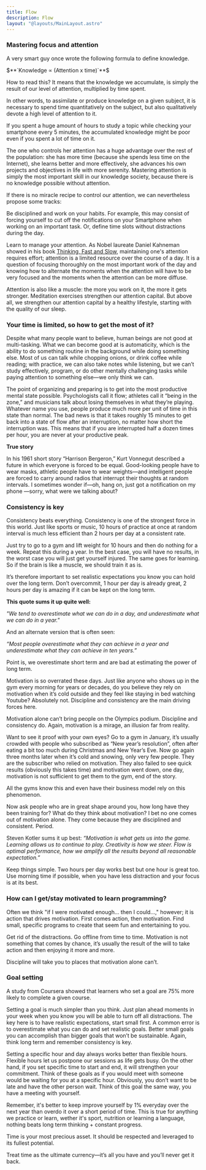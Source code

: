 ```yaml
---
title: Flow
description: Flow
layout: "@layouts/MainLayout.astro"
---
```


### Mastering focus and attention

A very smart guy once wrote the following formula to define knowledge.

$**`Knowledge ∝ (Attention x time)`**$

How to read this? It means that the knowledge we accumulate, is simply the result of our level of attention, multiplied by time spent.

‎In other words, to assimilate or produce knowledge on a given subject, it is necessary to spend time quantitatively on the subject, but also qualitatively devote a high level of attention to it.‎

If you spent a huge amount of hours to study a topic while checking your smartphone every 5 minutes, the accumulated knowledge might be poor even if you spent a lot of time on it.

‎The one who controls her attention has a huge advantage over the rest of the population: she has more time (because she spends less time on the Internet), she learns better and more effectively, she advances his own projects and objectives in life with more serenity. Mastering attention is simply the most important skill in our knowledge society, because there is no knowledge possible without attention.‎

‎If there is no miracle recipe to control our attention, we can nevertheless propose some tracks:‎

‎Be disciplined and work on your habits. For example, this may consist of forcing yourself to cut off the notifications on your Smartphone when working on an important task. Or, define time slots without distractions during the day.‎

‎Learn to manage your attention. As Nobel laureate Daniel Kahneman showed in his book [‎‎Thinking, Fast and Slow](https://www.amazon.co.jp/-/en/Kahneman/dp/0374533555), maintaining‎‎ one's attention requires effort; attention is a limited resource over the course of a day. It is a question of focusing thoroughly on the most important work of the day and knowing how to alternate the moments when the attention will have to be very focused and the moments when the attention can be more diffuse.‎

‎Attention is also like a muscle: the more you work on it, the more it gets stronger. Meditation exercises strengthen our attention capital. But above all, we strengthen our attention capital by a healthy lifestyle, starting with the quality of our sleep.‎

### Your time is limited, so how to get the most of it?

Despite what many people want to believe, human beings are not good at multi-tasking. What we can become good at is automaticity, which is the ability to do something routine in the background while doing something else. Most of us can talk while chopping onions, or drink coffee while reading; with practice, we can also take notes while listening, but we can’t study effectively, program, or do other mentally challenging tasks while paying attention to something else—we only think we can.

The point of organizing and preparing is to get into the most productive mental state possible. Psychologists call it flow; athletes call it “being in the zone,” and musicians talk about losing themselves in what they’re playing. Whatever name you use, people produce much more per unit of time in this state than normal. The bad news is that it takes roughly 15 minutes to get back into a state of flow after an interruption, no matter how short the interruption was. This means that if you are interrupted half a dozen times per hour, you are never at your productive peak.

**True story**

In his 1961 short story “Harrison Bergeron,” Kurt Vonnegut described a future in which everyone is forced to be equal. Good-looking people have to wear masks, athletic people have to wear weights—and intelligent people are forced to carry around radios that interrupt their thoughts at random intervals. I sometimes wonder if—oh, hang on, just got a notification on my phone —sorry, what were we talking about?

### Consistency is key

Consistency beats everything. Consistency is one of the strongest force in this world. Just like sports or music, 10 hours of practice at once at random interval is much less efficient than 2 hours per day at a consistent rate.

Just try to go to a gym and lift weight for 10 hours and then do nothing for a week. Repeat this during a year. In the best case, you will have no results, in the worst case you will just get yourself injured. The same goes for learning. So if the brain is like a muscle, we should train it as is.

It’s therefore important to set realistic expectations you know you can hold over the long term. Don’t overcommit, 1 hour per day is already great, 2 hours per day is amazing if it can be kept on the long term.

**This quote sums it up quite well:**

_"We tend to overestimate what we can do in a day, and underestimate what we can do in a year."_

And an alternate version that is often seen:

_“Most people overestimate what they can achieve in a year and underestimate what they can achieve in ten years.”_

Point is, we overestimate short term and are bad at estimating the power of long term.

Motivation is so overrated these days. Just like anyone who shows up in the gym every morning for years or decades, do you believe they rely on motivation when it’s cold outside and they feel like staying in bed watching Youtube? Absolutely not. Discipline and consistency are the main driving forces here.

Motivation alone can’t bring people on the Olympics podium. Discipline and consistency do. Again, motivation is a mirage, an illusion far from reality.

Want to see it proof with your own eyes? Go to a gym in January, it’s usually crowded with people who subscribed as “New year’s resolution”, often after eating a bit too much during Christmas and New Year’s Eve. Now go again three months later when it’s cold and snowing, only very few people. They are the subscriber who relied on motivation. They also failed to see quick results (obviously this takes time) and motivation went down, one day, motivation is not sufficient to get them to the gym, end of the story.

All the gyms know this and even have their business model rely on this phenomenon.

Now ask people who are in great shape around you, how long have they been training for? What do they think about motivation? I bet no one comes out of motivation alone. They come because they are disciplined and consistent. Period.

Steven Kotler sums it up best: _“Motivation is what gets us into the game. Learning allows us to continue to play. Creativity is how we steer. Flow is optimal performance, how we amplify all the results beyond all reasonable expectation.”_

Keep things simple. Two hours per day works best but one hour is great too. Use morning time if possible, when you have less distraction and your focus is at its best.

### **How can I get/stay motivated to learn programming?**

Often we think "if I were motivated enough... then I could...," however; it is action that drives motivation. First comes action, then motivation. Find small, specific programs to create that seem fun and entertaining to you.

Get rid of the distractions. Go offline from time to time. Motivation is not something that comes by chance, it’s usually the result of the will to take action and then enjoying it more and more.

Discipline will take you to places that motivation alone can’t.

### Goal setting

A study from Coursera showed that learners who set a goal are 75% more likely to complete a given course.

Setting a goal is much simpler than you think. Just plan ahead moments in your week when you know you will be able to turn off all distractions. The key here is to have realistic expectations, start small first. A common error is to overestimate what you can do and set realistic goals. Better small goals you can accomplish than bigger goals that won’t be sustainable. Again, think long term and remember consistency is key.

Setting a specific hour and day always works better than flexible hours. Flexible hours let us postpone our sessions as life gets busy. On the other hand, if you set specific time to start and end, it will strengthen your commitment. Think of these goals as if you would meet with someone would be waiting for you at a specific hour. Obviously, you don’t want to be late and have the other person wait. Think of this goal the same way, you have a meeting with yourself.

Remember, it's better to keep improve yourself by 1% everyday over the next year than overdo it over a short period of time. This is true for anything we practice or learn, wether it's sport, nutrition or learning a language, nothing beats long term thinking + constant progress.

Time is your most precious asset. It should be respected and leveraged to its fullest potential.

Treat time as the ultimate currency—it’s all you have and you’ll never get it back.
